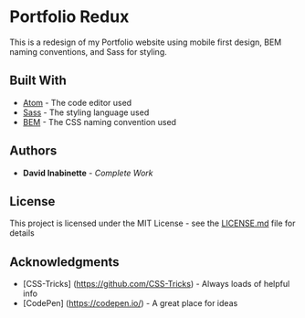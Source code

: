 # Portfolio Redux

This is a redesign of my Portfolio website using mobile first design, BEM naming conventions, and Sass for styling.

## Built With

* [Atom](https://atom.io/) - The code editor used
* [Sass](https://sass-lang.com/) - The styling language used
* [BEM](http://getbem.com/) - The CSS naming convention used


## Authors

* **David Inabinette** - *Complete Work*


## License

This project is licensed under the MIT License - see the [LICENSE.md](LICENSE.md) file for details

## Acknowledgments

* [CSS-Tricks] (https://github.com/CSS-Tricks) - Always loads of helpful info
* [CodePen] (https://codepen.io/) - A great place for ideas

